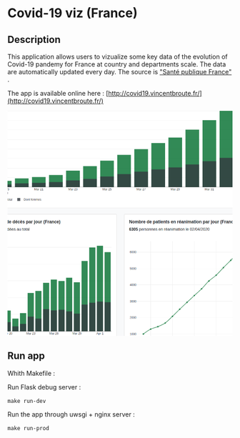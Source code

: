 # Covid-19 viz (France)

## Description

This application allows users to vizualize some key data of the evolution of Covid-19 pandemy for France at country and departments scale.
The data are automatically updated every day. The source is ["Santé publique France"](https://www.data.gouv.fr/fr/datasets/donnees-hospitalieres-relatives-a-lepidemie-de-covid-19/#_) .

The app is available online here : [http://covid19.vincentbroute.fr/](http://covid19.vincentbroute.fr/)

![app preview](https://raw.githubusercontent.com/neveldo/covid19-viz/master/static/images/twitter-image.png)

## Run app

Whith Makefile :

Run Flask debug server : 
```
make run-dev
```

Run the app through uwsgi + nginx server :
```
make run-prod
```